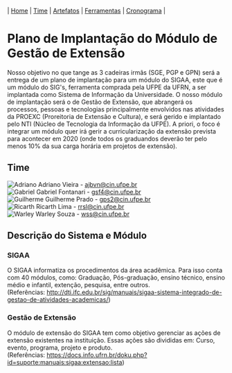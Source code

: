| [Home](https://github.com/ricarthlima/plano_impantacao_extensao) | [Time](https://github.com/ricarthlima/plano_impantacao_extensao#time) | [Artefatos](https://github.com/ricarthlima/plano_impantacao_extensao/blob/master/pages/artefatos.md) | [Ferramentas](https://github.com/ricarthlima/plano_impantacao_extensao/blob/master/pages/ferramentas.md) | [Cronograma](https://github.com/ricarthlima/plano_impantacao_extensao/blob/master/pages/cronograma.md) |

# Plano de Implantação do Módulo de Gestão de Extensão
Nosso objetivo no que tange as 3 cadeiras irmãs (SGE, PGP e GPN) será a entrega de um plano de implantação para um módulo do SIGAA, este que é um módulo do SIG's, ferramenta comprada pela UFPE da UFRN, a ser implantada como Sistema de Informação da Universidade. O nosso módulo de implantação será o de Gestão de Extensão, que abrangerá os processos, pessoas e tecnologias principalmente envolvidos nas atividades da PROEXC (Proreitoria de Extensão e Cultura), e será gerido e implantado pelo NTI (Núcleo de Tecnologia da Informação da UFPE). A priori, o foco é integrar um módulo quer irá gerir a curricularização da extensão prevista para acontecer em 2020 (onde todos os graduandos deverão ter pelo menos 10% da sua carga horária em projetos de extensão).

## Time
![Adriano](https://raw.githubusercontent.com/ricarthlima/plano_implantacao_extensao/master/pages/fotos/ajbvn.png) Adriano Vieira - <ajbvn@cin.ufpe.br>  
![Gabriel](https://raw.githubusercontent.com/ricarthlima/plano_implantacao_extensao/master/pages/fotos/gsf4.png) Gabriel Fontanari - <gsf4@cin.ufpe.br>  
![Guilherme](https://raw.githubusercontent.com/ricarthlima/plano_implantacao_extensao/master/pages/fotos/gps2.png) Guilherme Prado - <gps2@cin.ufpe.br>  
![Ricarth](https://raw.githubusercontent.com/ricarthlima/plano_implantacao_extensao/master/pages/fotos/rrsl.png) Ricarth Lima - <rrsl@cin.ufpe.br>  
![Warley](https://raw.githubusercontent.com/ricarthlima/plano_implantacao_extensao/master/pages/fotos/wss.png) Warley Souza - <wss@cin.ufpe.br>

## Descrição do Sistema e Módulo
### SIGAA
  O SIGAA informatiza os procedimentos da área acadêmica. Para isso conta com 40 módulos, como: Graduação, Pós-graduação, ensino técnico, ensino médio e infantil, extenção, pesquisa, entre outros.  
(Referências: http://dti.ifc.edu.br/sig/manuais/sigaa-sistema-integrado-de-gestao-de-atividades-academicas/)

### Gestão de Extensão
O módulo de extensão do SIGAA tem como objetivo gerenciar as ações de extensão existentes na instituição. Essas ações são divididas em: Curso, evento, programa, projeto e produto.  
(Referências: https://docs.info.ufrn.br/doku.php?id=suporte:manuais:sigaa:extensao:lista)
